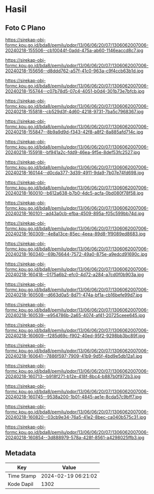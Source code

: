 # Hasil

## Foto C Plano

https://sirekap-obj-formc.kpu.go.id/bda8/pemilu/pdpr/13/06/06/20/07/1306062007006-20240218-155506--cb10044f-0add-475a-ab60-1146eaccd8c7.jpg

https://sirekap-obj-formc.kpu.go.id/bda8/pemilu/pdpr/13/06/06/20/07/1306062007006-20240218-155656--d8ddd762-a57f-41c0-963a-c9f4ccb63b1d.jpg

https://sirekap-obj-formc.kpu.go.id/bda8/pemilu/pdpr/13/06/06/20/07/1306062007006-20240218-155744--c07b78d5-07c4-4051-b0d4-301b73e7bfcb.jpg

https://sirekap-obj-formc.kpu.go.id/bda8/pemilu/pdpr/13/06/06/20/07/1306062007006-20240218-155818--cb529d3f-4d60-4218-9731-7ba5c7968367.jpg

https://sirekap-obj-formc.kpu.go.id/bda8/pemilu/pdpr/13/06/06/20/07/1306062007006-20240218-155847--8b9a9d9d-f343-42f8-a8f2-8a885afd714c.jpg

https://sirekap-obj-formc.kpu.go.id/bda8/pemilu/pdpr/13/06/06/20/07/1306062007006-20240218-155918--bf941a2c-fdd9-46ea-9f5e-8def53fc2527.jpg

https://sirekap-obj-formc.kpu.go.id/bda8/pemilu/pdpr/13/06/06/20/07/1306062007006-20240218-160144--d0cda377-3d39-4911-9da9-7b07e74fd698.jpg

https://sirekap-obj-formc.kpu.go.id/bda8/pemilu/pdpr/13/06/06/20/07/1306062007006-20240218-160010--b612a638-b7b0-4dc5-acfa-0bd080f78f58.jpg

https://sirekap-obj-formc.kpu.go.id/bda8/pemilu/pdpr/13/06/06/20/07/1306062007006-20240218-160101--ad43a0cb-efba-4509-895a-f05c599bb74d.jpg

https://sirekap-obj-formc.kpu.go.id/bda8/pemilu/pdpr/13/06/06/20/07/1306062007006-20240218-160309--4e8a13ce-85ec-4eea-89d8-1f9089ed8683.jpg

https://sirekap-obj-formc.kpu.go.id/bda8/pemilu/pdpr/13/06/06/20/07/1306062007006-20240218-160340--69b76644-7572-49a0-875e-a9edcd91690c.jpg

https://sirekap-obj-formc.kpu.go.id/bda8/pemilu/pdpr/13/06/06/20/07/1306062007006-20240218-160418--0175a6b2-efc0-4d72-a284-a7cd0f0b903a.jpg

https://sirekap-obj-formc.kpu.go.id/bda8/pemilu/pdpr/13/06/06/20/07/1306062007006-20240218-160508--d663d0a5-8d71-474a-bf1a-cb16befe99d7.jpg

https://sirekap-obj-formc.kpu.go.id/bda8/pemilu/pdpr/13/06/06/20/07/1306062007006-20240218-160539--e954786b-2a65-4074-af41-20725ceee645.jpg

https://sirekap-obj-formc.kpu.go.id/bda8/pemilu/pdpr/13/06/06/20/07/1306062007006-20240218-160609--f285d69c-f902-40ed-95f2-9298bb3bc89f.jpg

https://sirekap-obj-formc.kpu.go.id/bda8/pemilu/pdpr/13/06/06/20/07/1306062007006-20240218-160641--7886f597-7909-41b9-9d5f-4bd9e5db12a1.jpg

https://sirekap-obj-formc.kpu.go.id/bda8/pemilu/pdpr/13/06/06/20/07/1306062007006-20240218-160713--b918f271-b12e-418f-8bc4-b887b0f972b3.jpg

https://sirekap-obj-formc.kpu.go.id/bda8/pemilu/pdpr/13/06/06/20/07/1306062007006-20240218-160745--9538a200-1b01-4845-ae1e-8cda57c9bff7.jpg

https://sirekap-obj-formc.kpu.go.id/bda8/pemilu/pdpr/13/06/06/20/07/1306062007006-20240218-160820--03cb9e34-76a5-41e2-8bec-ca040b575c31.jpg

https://sirekap-obj-formc.kpu.go.id/bda8/pemilu/pdpr/13/06/06/20/07/1306062007006-20240218-160854--3d888979-578a-428f-8561-a4298025ffb3.jpg


## Metadata

| Key        | Value               |
| ---------- | ------------------- |
| Time Stamp | 2024-02-19 06:21:02 |
| Kode Dapil | 1302                |



